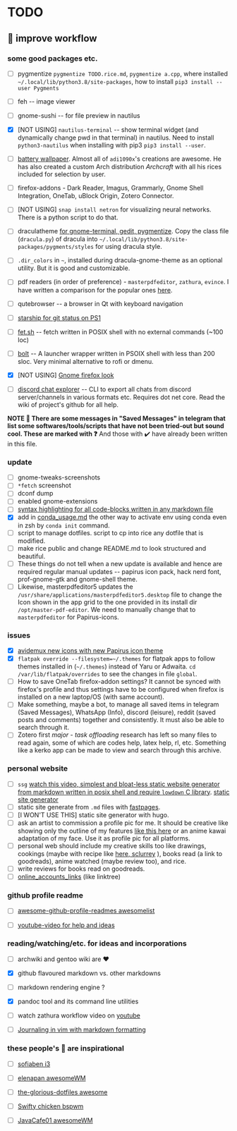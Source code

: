 # TODO

## :rice: improve workflow

### some good packages etc.

- [ ] pygmentize `pygmentize TODO.rice.md`, `pygmentize a.cpp`, where installed `~/.local/lib/python3.8/site-packages`, how to install `pip3 install --user Pygments`
- [ ] feh -- image viewer
- [ ] gnome-sushi -- for file preview in nautilus
- [x] [NOT USING] `nautilus-terminal` -- show terminal widget (and dynamically change pwd in that terminal) in nautilus. Need to install `python3-nautilus` when installing with pip3 `pip3 install --user`.
- [ ] [battery wallpaper](https://github.com/adi1090x/battery-wallpaper). Almost all of `adi1090x`'s creations are awesome. He has also created a custom Arch distribution *Archcraft* with all his rices included for selection by user.
- [ ] firefox-addons - Dark Reader, Imagus, Grammarly, Gnome Shell Integration, OneTab, uBlock Origin, Zotero Connector. 
- [ ] [NOT USING] `snap install netron` for visualizing neural networks. There is a python script to do that.
- [ ] draculatheme [for gnome-terminal, gedit, pygmentize](https://draculatheme.com/). Copy the class file (`dracula.py`) of dracula into `~/.local/lib/python3.8/site-packages/pygments/styles` for using dracula style.
- [ ] `.dir_colors` in `~`, installed during dracula-gnome-theme as an optional utility. But it is good and customizable.
- [ ] pdf readers (in order of preference) - `masterpdfeditor`, `zathura`, `evince`. I have written a comparison for the popular ones [here](https://www.reddit.com/r/linux4noobs/comments/hjwq19/comment/fwq2ll3).
- [ ] qutebrowser -- a browser in Qt with keyboard navigation
- [ ] [starship for git status on PS1](https://starship.rs/)
- [ ] [fet.sh](https://github.com/6gk/fet.sh/blob/master/fet.sh) -- fetch written in POSIX shell with no external commands (~100 loc)
- [ ] [bolt](https://github.com/salman-abedin/bolt) -- A launcher wrapper written in PSOIX shell with less than 200 sloc. Very minimal alternative to rofi or dmenu.
- [x] [NOT USING] [Gnome firefox look](https://github.com/rafaelmardojai/firefox-gnome-theme)
- [ ] [discord chat explorer](https://github.com/Tyrrrz/DiscordChatExporter) -- CLI to export all chats from discord server/channels in various formats etc. Requires dot net core. Read the wiki of project's github for all help. 


**NOTE :pencil: There are some messages in "Saved Messages" in telegram that list some softwares/tools/scripts that have not been tried-out but sound cool. These are marked with :question:** And those with :heavy_check_mark: have already been written in this file.

### update

- [ ] gnome-tweaks-screenshots
- [ ] `*fetch` screenshot
- [ ] dconf dump 
- [ ] enabled gnome-extensions
- [ ] [syntax highlighting for all code-blocks written in any markdown file](https://stackoverflow.com/questions/20303826/highlight-bash-shell-code-in-markdown)
- [x] add in [conda_usage.md](conda_usage.md) the other way to activate env using conda even in zsh by `conda init` command.
- [ ] script to manage dotfiles. script to cp into rice any dotfile that is modified.
- [ ] make rice public and change README.md to look structured and beautiful.
- [ ] These things do not tell when a new update is available and hence are required regular manual updates -- papirus icon pack, hack nerd font, prof-gnome-gtk and gnome-shell theme.
- [ ] Likewise, masterpdfeditor5 updates the `/usr/share/applications/masterpdfeditor5.desktop` file to change the Icon shown in the app grid to the one provided in its install dir `/opt/master-pdf-editor`. We need to manually change that to `masterpdfeditor` for Papirus-icons.

### issues

- [x] [avidemux new icons with new Papirus icon theme](avidemux_icon_workaround.md)
- [x] `flatpak override --filesystem=~/.themes` for flatpak apps to follow themes installed in (`~/.themes`) instead of Yaru or Adwaita. `cd /var/lib/flatpak/overrides` to see the changes in file `global`.
- [ ] How to save OneTab firefox-addon settings? It cannot be synced with firefox's profile and thus settings have to be configured when firefox is installed on a new laptop/OS (with same account). 
- [ ] Make something, maybe a bot, to manage all saved items in telegram (Saved Messages), WhatsApp (Info), discord (leisure), reddit (saved posts and comments) together and consistently. It must also be able to search through it.
- [ ] Zotero first *major* - *task offloading* research has left so many files to read again, some of which are codes help, latex help, rl, etc. Something like a kerko app can be made to view and search through this archive.

### personal website

- [ ] `ssg` [watch this video, simplest and bloat-less static website generator from markdown written in posix shell and require `lowdown` C library](https://youtu.be/N_ttw2Dihn8).  [static site generator](https://www.reddit.com/r/opensource/comments/hlaqk2/i_have_created_my_own_static_site_generator_in/?utm_medium=android_app&utm_source=share)
- [ ] static site generate from `.md` files with [fastpages](https://github.com/fastai/fastpages).
- [ ] [I WON'T USE THIS] static site generator with hugo.
- [ ] ask an artist to commission a profile pic for me. It should be creative like showing only the outline of my features [like this here](https://github.com/buffet/) or an anime kawai adaptation of my face. Use it as profile pic for all platforms.
- [ ] personal web should include my creative skills too like drawings, cookings (maybe with recipe like [here, sclurrey](https://theskullery.net/recipes/veggie-mini-pizza) ), books read (a link to goodreads), anime watched (maybe review too), and rice.
- [ ] write reviews for books read on goodreads.
- [ ] [online_accounts_links](online_accounts.md) (like linktree) 

### github profile readme

- [ ] [awesome-github-profile-readmes awesomelist](https://github.com/abhisheknaiidu/awesome-github-profile-readme)
- [ ] [youtube-video for help and ideas](https://www.reddit.com/r/VisualCoding/comments/ia6yvn/update_next_level_github_profile_readme_new/?utm_medium=android_app&utm_source=share)


### reading/watching/etc. for ideas and incorporations

- [ ] archwiki and gentoo wiki are :heart:
- [x] github flavoured markdown vs. other markdowns
- [ ] markdown rendering engine ?
- [x] pandoc tool and its command line utilities
- [ ] watch zathura workflow video on [youtube](https://www.youtube.com/watch?v=OC8FZW56MEc)
- [ ] [Journaling in vim with markdown formatting](https://danishpraka.sh/2020/02/23/journaling-in-vim.html)


### these people's :rice_ball: are inspirational

- [ ] [sofiaben i3](https://github.com/sofiabelen/dotfiles)
- [ ] [elenapan awesomeWM](https://github.com/elenapan/dotfiles)
- [ ] [the-glorious-dotfiles awesome](https://github.com/manilarome/the-glorious-dotfiles)
- [ ] [Swifty chicken bspwm](https://github.com/SwiftyChicken/dotfiles)
- [ ] [JavaCafe01 awesomeWM](https://github.com/JavaCafe01/dotfiles)


